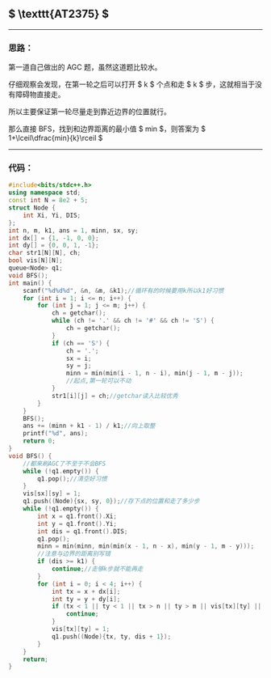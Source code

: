 ## $ \texttt{AT2375} $  

---

### 思路：  

第一道自己做出的 AGC 题，虽然这道题比较水。  

仔细观察会发现，在第一轮之后可以打开 $ k $ 个点和走 $ k $ 步，这就相当于没有障碍物直接走。  

所以主要保证第一轮尽量走到靠近边界的位置就行。  

那么直接 BFS，找到和边界距离的最小值 $ min $，则答案为 $ 1+\lceil\dfrac{min}{k}\rceil $  

---

### 代码：  

```cpp
#include<bits/stdc++.h>
using namespace std;
const int N = 8e2 + 5;
struct Node {
	int Xi, Yi, DIS;
};
int n, m, k1, ans = 1, minn, sx, sy;
int dx[] = {1, -1, 0, 0};
int dy[] = {0, 0, 1, -1};
char str1[N][N], ch;
bool vis[N][N];
queue<Node> q1;
void BFS();
int main() {
	scanf("%d%d%d", &n, &m, &k1);//循环有的时候要用k所以k1好习惯
	for (int i = 1; i <= n; i++) {
		for (int j = 1; j <= m; j++) {
			ch = getchar();
			while (ch != '.' && ch != '#' && ch != 'S') {
				ch = getchar();
			}
			if (ch == 'S') {
				ch = '.';
				sx = i;
				sy = j;
				minn = min(min(i - 1, n - i), min(j - 1, m - j));
				//起点,第一轮可以不动
			}
			str1[i][j] = ch;//getchar读入比较优秀
		}
	}
	BFS();
	ans += (minn + k1 - 1) / k1;//向上取整
	printf("%d", ans);
	return 0;
}
void BFS() {
	//都来刷AGC了不至于不会BFS
	while (!q1.empty()) {
		q1.pop();//清空好习惯
	}
	vis[sx][sy] = 1;
	q1.push((Node){sx, sy, 0});//存下点的位置和走了多少步
	while (!q1.empty()) {
		int x = q1.front().Xi;
		int y = q1.front().Yi;
		int dis = q1.front().DIS;
		q1.pop();
		minn = min(minn, min(min(x - 1, n - x), min(y - 1, m - y)));
		//注意与边界的距离别写错
		if (dis >= k1) {
			continue;//走够k步就不能再走
		}
		for (int i = 0; i < 4; i++) {
			int tx = x + dx[i];
			int ty = y + dy[i];
			if (tx < 1 || ty < 1 || tx > n || ty > m || vis[tx][ty] || str1[tx][ty] == '#') {
				continue;
			}
			vis[tx][ty] = 1;
			q1.push((Node){tx, ty, dis + 1});
		}
	}
	return;
}
```

